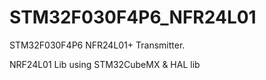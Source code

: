# STM32F030F4P6_NFR24L01
STM32F030F4P6 NFR24L01+ Transmitter.

NRF24L01 Lib using STM32CubeMX & HAL lib
